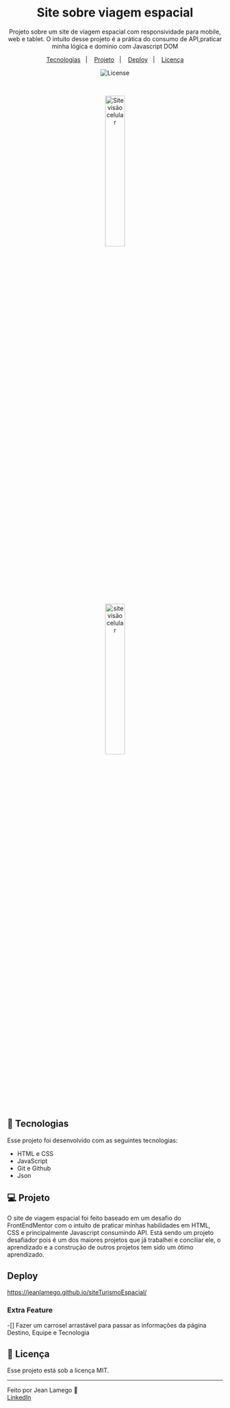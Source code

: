 <h1 align="center"> Site sobre viagem espacial </h1>

<p align="center">
Projeto sobre um site de viagem espacial com responsividade para mobile, web e tablet. O intuito desse projeto é a prática do consumo de API,praticar minha lógica e dominio com Javascript DOM
</p>

<p align="center">
  <a href="#-tecnologias">Tecnologias</a>&nbsp;&nbsp;&nbsp;|&nbsp;&nbsp;&nbsp;
  <a href="#-projeto">Projeto</a>&nbsp;&nbsp;&nbsp;|&nbsp;&nbsp;&nbsp;
  <a href="#-deploy">Deploy</a>&nbsp;&nbsp;&nbsp;|&nbsp;&nbsp;&nbsp;
  <a href="#-licença">Licença</a>
</p>

<p align="center">
  <img alt="License" src="https://img.shields.io/static/v1?label=license&message=MIT&color=49AA26&labelColor=000000">
</p>
<br>
<p align="center"> 
 <img alt="Site visão celular" src="image.png" width="30%"/>
</p>
<p align="center">
  <img alt="site visão celular" src="https://user-images.githubusercontent.com/112256751/208269272-379063eb-3ab1-4a4d-9ee2-2dbc045df164.png" width="30%"/>
</p>

## 🚀 Tecnologias

Esse projeto foi desenvolvido com as seguintes tecnologias:

- HTML e CSS
- JavaScript
- Git e Github
- Json

## 💻 Projeto

O site de viagem espacial foi feito baseado em um desafio do FrontEndMentor com o intuito de praticar minhas habilidades em HTML, CSS e principalmente Javascript consumindo API. Está sendo um projeto desafiador pois é um dos maiores projetos que já trabalhei e conciliar ele, o aprendizado e a construção de outros projetos tem sido um ótimo aprendizado.

##  Deploy

https://jeanlamego.github.io/siteTurismoEspacial/

### Extra Feature
-[] Fazer um carrosel arrastável para passar as informações da página Destino, Equipe e Tecnologia


## 📝 Licença

Esse projeto está sob a licença MIT.

---

Feito por Jean Lamego 👋<br> [LinkedIn](https://www.linkedin.com/in/jeanlamego/)

